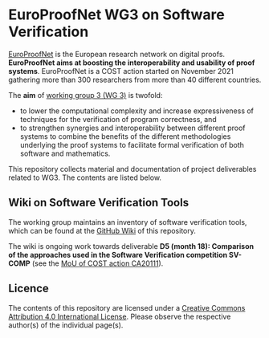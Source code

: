 # EuroProofNet WG3 on Software Verification

[EuroProofNet](https://europroofnet.github.io) is the European research network on digital proofs. **EuroProofNet aims at boosting the interoperability and usability of proof systems**. EuroProofNet is a COST action started on November 2021 gathering more than 300 researchers from more than 40 different countries.

The **aim** of [working group 3 (WG 3)](https://europroofnet.github.io/wg3/) is twofold:
- to lower the computational complexity and increase expressiveness of techniques for the verification of program correctness, and
- to strengthen synergies and interoperability between different proof systems to combine the benefits of the different methodologies underlying the proof systems to facilitate formal verification of both software and mathematics.

This repository collects material and documentation of project deliverables related to WG3. The contents are listed below.

## Wiki on Software Verification Tools

The working group maintains an inventory of software verification tools, which can be found at the [GitHub Wiki]((https://github.com/EuroProofNet/ProgramVerification/wiki)) of this repository.

The wiki is ongoing work towards deliverable **D5 (month 18): Comparison of the approaches used in the Software Verification competition SV-COMP** (see the [MoU of COST action CA20111](https://www.cost.eu/actions/CA20111/)).

## Licence

The contents of this repository are licensed under a [Creative Commons Attribution 4.0 International License](https://creativecommons.org/licenses/by/4.0/). Please observe the respective author(s) of the individual page(s).

 
